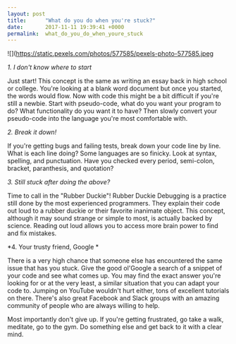 ```yaml
---
layout: post
title:      "What do you do when you're stuck?"
date:       2017-11-11 19:39:41 +0000
permalink:  what_do_you_do_when_youre_stuck
---
```



![](https://static.pexels.com/photos/577585/pexels-photo-577585.jpeg

*1. I don't know where to start*

Just start! This concept is the same as writing an essay back in high school or college. You're looking at a blank word document but once you started, the words would flow. Now with code this might be a bit difficult if you're still a newbie. Start with pseudo-code, what do you want your program to do? What functionality do you want it to have? Then slowly convert your pseudo-code into the language you're most comfortable with.


*2. Break it down!*

If you're getting bugs and failing tests, break down your code line by line. What is each line doing? Some languages are so finicky. Look at syntax, spelling, and punctuation. Have you checked every period, semi-colon, bracket, paranthesis, and quotation? 


*3. Still stuck after doing the above?*

Time to call in the "Rubber Duckie"! Rubber Duckie Debugging is a practice still done by the most experienced programmers. They explain their code out loud to a rubber duckie or their favorite inanimate object. This concept, although it may sound strange or simple to most, is actually backed by science. Reading out loud allows you to access more brain power to find and fix mistakes.


*4. Your trusty friend, Google *

There is a very high chance that someone else has encountered the same issue that has you stuck. Give the good ol'Google a search of a snippet of your code and see what comes up. You may find the exact answer you're looking for or at the very least, a similar situation that you can adapt your code to. Jumping on YouTube wouldn't hurt either, tons of excellent tutorials on there. There's also great Facebook and Slack groups with an amazing community of people who are always willing to help.


Most importantly don't give up. If you're getting frustrated, go take a walk, meditate, go to the gym. Do something else and get back to it with a clear mind. 




